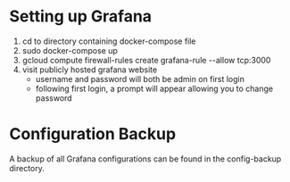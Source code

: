 # Setting up Grafana
1. cd to directory containing docker-compose file
2. sudo docker-compose up
3. gcloud compute firewall-rules create grafana-rule --allow tcp:3000
4. visit publicly hosted grafana website 
	* username and password will both be admin on first login
	* following first login, a prompt will appear allowing you to change password

# Configuration Backup
A backup of all Grafana configurations can be found in the config-backup directory. 